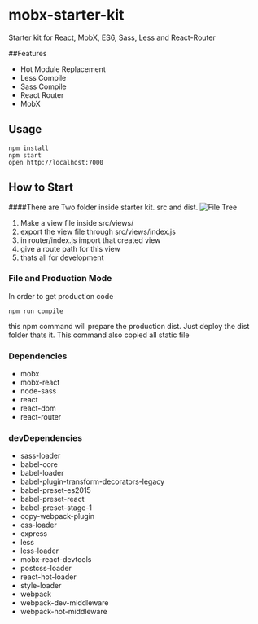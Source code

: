 # mobx-starter-kit
Starter kit for React, MobX, ES6, Sass, Less and React-Router


##Features
* Hot Module Replacement
* Less Compile
* Sass Compile
* React Router
* MobX

## Usage

```
npm install
npm start
open http://localhost:7000
```

## How to Start
####There are Two folder inside starter kit. src and dist.
![File Tree](https://raw.githubusercontent.com/polodev/react-mobx-starter-kit/master/folder_structure.png  "File Tree")

1. Make a view file inside src/views/
2. export the view file through src/views/index.js
3. in router/index.js import that created view
4. give a route path for this view
5. thats all for development

### File and Production Mode
In order to get production code
```
npm run compile

```
this npm command will prepare the production dist. Just deploy the dist folder thats it. This command also copied all static file


### Dependencies
* mobx
* mobx-react
* node-sass
* react
* react-dom
* react-router

### devDependencies
* sass-loader
* babel-core
* babel-loader
* babel-plugin-transform-decorators-legacy
* babel-preset-es2015
* babel-preset-react
* babel-preset-stage-1
* copy-webpack-plugin
* css-loader
* express
* less
* less-loader
* mobx-react-devtools
* postcss-loader
* react-hot-loader
* style-loader
* webpack
* webpack-dev-middleware
* webpack-hot-middleware
